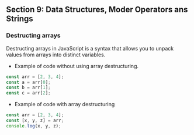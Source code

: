 ## Section 9: Data Structures, Moder Operators ans Strings

### Destructing arrays

Destructing arrays in JavaScript is a syntax that allows you to unpack values from arrays into distinct variables.

- Example of code without using array destructuring.

```js
const arr = [2, 3, 4];
const a = arr[0];
const b = arr[1];
const c = arr[2];
```

- Example of code with array destructuring

```js
const arr = [2, 3, 4];
const [x, y, z] = arr;
console.log(x, y, z);
```
